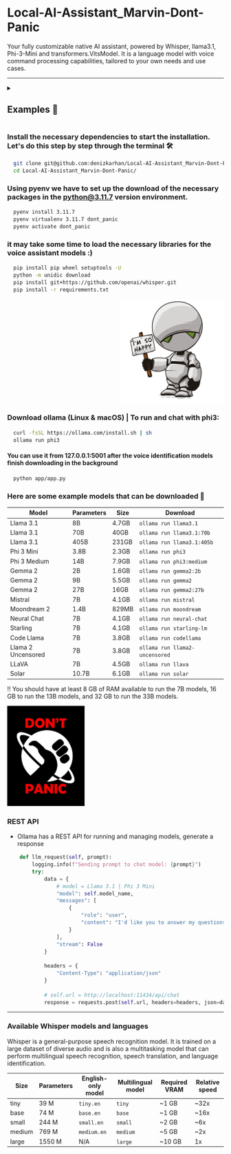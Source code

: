# Local-AI-Assistant_Marvin-Dont-Panic
Your fully customizable native AI assistant, powered by Whisper, llama3.1, Phi-3-Mini and transformers.VitsModel. It is a language model with voice command processing capabilities, tailored to your own needs and use cases.

---

<details>
  <summary> <h2> Examples 🎉 </h2> </summary>
    <img src="app/static/img/version2/start.png">
    <img src="app/static/img/version2/open voice.png">
    <img src="app/static/img/version2/select model_sound_base-prompt.png">
    <img src="app/static/img/version2/ask question.png">
    <img src="app/static/img/version2/listen response.png">
</details>


### Install the necessary dependencies to start the installation. Let's do this step by step through the terminal 🛠️
```bash
  git clone git@github.com:denizkarhan/Local-AI-Assistant_Marvin-Dont-Panic.git
  cd Local-AI-Assistant_Marvin-Dont-Panic/
```

### Using pyenv we have to set up the download of the necessary packages in the python@3.11.7 version environment. 
```bash
  pyenv install 3.11.7
  pyenv virtualenv 3.11.7 dont_panic
  pyenv activate dont_panic
```

### it may take some time to load the necessary libraries for the voice assistant models :)
```bash
  pip install pip wheel setuptools -U
  python -m unidic download
  pip install git+https://github.com/openai/whisper.git
  pip install -r requirements.txt
```

<p align="right">
  <img src="app/static/img/image.png" width=240px>
</p>

### Download ollama (Linux & macOS) | To run and chat with phi3: 
```bash
  curl -fsSL https://ollama.com/install.sh | sh
  ollama run phi3
```

#### You can use it from 127.0.0.1:5001 after the voice identification models finish downloading in the background
```bash
  python app/app.py
```

### Here are some example models that can be downloaded 🎊

| Model                | Parameters | Size   | Download                             |
|----------------------|------------|--------|--------------------------------------|
| Llama 3.1            | 8B         | 4.7GB  | `ollama run llama3.1`                |
| Llama 3.1            | 70B        | 40GB   | `ollama run llama3.1:70b`            |
| Llama 3.1            | 405B       | 231GB  | `ollama run llama3.1:405b`           |
| Phi 3 Mini           | 3.8B       | 2.3GB  | `ollama run phi3`                    |
| Phi 3 Medium         | 14B        | 7.9GB  | `ollama run phi3:medium`             |
| Gemma 2              | 2B         | 1.6GB  | `ollama run gemma2:2b`               |
| Gemma 2              | 9B         | 5.5GB  | `ollama run gemma2`                  |
| Gemma 2              | 27B        | 16GB   | `ollama run gemma2:27b`              |
| Mistral              | 7B         | 4.1GB  | `ollama run mistral`                 |
| Moondream 2          | 1.4B       | 829MB  | `ollama run moondream`               |
| Neural Chat          | 7B         | 4.1GB  | `ollama run neural-chat`             |
| Starling             | 7B         | 4.1GB  | `ollama run starling-lm`             |
| Code Llama           | 7B         | 3.8GB  | `ollama run codellama`               |
| Llama 2 Uncensored   | 7B         | 3.8GB  | `ollama run llama2-uncensored`       |
| LLaVA                | 7B         | 4.5GB  | `ollama run llava`                   |
| Solar                | 10.7B      | 6.1GB  | `ollama run solar`                   |

‼️ You should have at least 8 GB of RAM available to run the 7B models, 16 GB to run the 13B models, and 32 GB to run the 33B models.

<img src="app/static/img/dontpanic.png" width=180px>

### REST API
- Ollama has a REST API for running and managing models, generate a response

```python
    def llm_request(self, prompt):
        logging.info(f"Sending prompt to chat model: {prompt}")
        try:
            data = {
                # model = Llama 3.1 | Phi 3 Mini
                "model": self.model_name,
                "messages": [
                    {
                        "role": "user",
                        "content": "I'd like you to answer my questions briefly!\n" + prompt 
                    }
                ],
                "stream": False
            }

            headers = {
                "Content-Type": "application/json"
            }

            # self.url = http://localhost:11434/api/chat
            response = requests.post(self.url, headers=headers, json=data)
```

---

### Available Whisper models and languages
Whisper is a general-purpose speech recognition model. It is trained on a large dataset of diverse audio and is also a multitasking model that can perform multilingual speech recognition, speech translation, and language identification.

| Size     | Parameters | English-only model | Multilingual model | Required VRAM | Relative speed |
|----------|------------|--------------------|--------------------|---------------|----------------|
| tiny     | 39 M       | `tiny.en`          | `tiny`             | ~1 GB         | ~32x           |
| base     | 74 M       | `base.en`          | `base`             | ~1 GB         | ~16x           |
| small    | 244 M      | `small.en`         | `small`            | ~2 GB         | ~6x            |
| medium   | 769 M      | `medium.en`        | `medium`           | ~5 GB         | ~2x            |
| large    | 1550 M     | N/A                | `large`            | ~10 GB        | 1x             |
